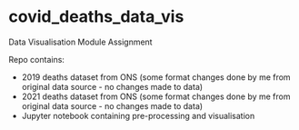 # covid_deaths_data_vis

Data Visualisation Module Assignment

Repo contains:
- 2019 deaths dataset from ONS (some format changes done by me from original data source - no changes made to data)
- 2021 deaths dataset from ONS (some format changes done by me from original data source - no changes made to data)
- Jupyter notebook containing pre-processing and visualisation
